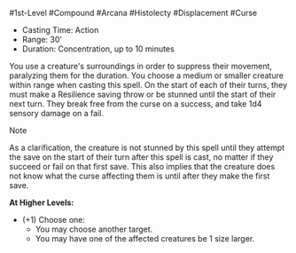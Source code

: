 #1st-Level #Compound #Arcana #Histolecty #Displacement #Curse
 
- Casting Time: Action
- Range: 30'
- Duration: Concentration, up to 10 minutes  

You use a creature's surroundings in order to suppress their movement, paralyzing them for the duration. You choose a medium or smaller creature within range when casting this spell. On the start of each of their turns, they must make a Resilience saving throw or be stunned until the start of their next turn. They break free from the curse on a success, and take 1d4 sensory damage on a fail. 

>[!note] 
>As a clarification, the creature is not stunned by this spell until they attempt the save on the start of their turn after this spell is cast, no matter if they succeed or fail on that first save. This also implies that the creature does not know what the curse affecting them is until after they make the first save.
 
**At Higher Levels:** 
* (+1) Choose one:
	* You may choose another target.
	* You may have one of the affected creatures be 1 size larger.